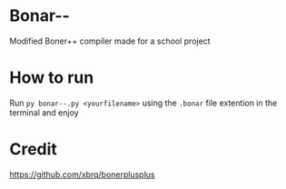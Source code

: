 # Bonar--
Modified Boner++ compiler made for a school project

# How to run
Run `py bonar--.py <yourfilename>` using the `.bonar` file extention in the terminal and enjoy

# Credit
https://github.com/xbrq/bonerplusplus
